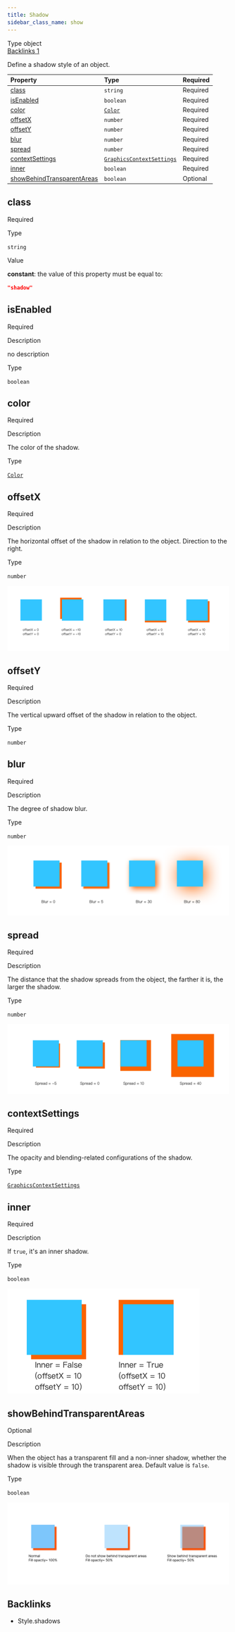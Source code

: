 ```yaml
---
title: Shadow
sidebar_class_name: show
---
```


<div className="section-badges">

<div className="badge type">
        <span className="label">Type</span>
        <span className="value">object</span>
      </div>

<a href="#backlinks" className="badge backlinks">
          <span className="label">Backlinks</span>
          <span className="value">1</span>
        </a>

</div>

Define a shadow style of an object.

<div className="property-preview">

<div className="property-table">

| Property                                                  | Type                                                                         | Required                                            |
| :-------------------------------------------------------- | :--------------------------------------------------------------------------- | :-------------------------------------------------- |
| [class](#class)                                           | `string`                                                                     | <span className="property-required">Required</span> |
| [isEnabled](#isenabled)                                   | `boolean`                                                                    | <span className="property-required">Required</span> |
| [color](#color)                                           | [`Color`](/specs/vectorgraphics/color)                                       | <span className="property-required">Required</span> |
| [offsetX](#offsetx)                                       | `number`                                                                     | <span className="property-required">Required</span> |
| [offsetY](#offsety)                                       | `number`                                                                     | <span className="property-required">Required</span> |
| [blur](#blur)                                             | `number`                                                                     | <span className="property-required">Required</span> |
| [spread](#spread)                                         | `number`                                                                     | <span className="property-required">Required</span> |
| [contextSettings](#contextsettings)                       | [`GraphicsContextSettings`](/specs/vectorgraphics/graphics-context-settings) | <span className="property-required">Required</span> |
| [inner](#inner)                                           | `boolean`                                                                    | <span className="property-required">Required</span> |
| [showBehindTransparentAreas](#showbehindtransparentareas) | `boolean`                                                                    | <span className="property-optional">Optional</span> |

</div>

</div>

<div className="property">

<div className="property-heading">

## class

<span className="property-required">Required</span>

</div>

<div className="property-item">

Type

`string`

</div>

<div className="property-item">

Value

<div className="value-description">

**constant**: the value of this property must be equal to:

```json
"shadow"
```

</div>

</div>

</div>

<div className="property">

<div className="property-heading">

## isEnabled

<span className="property-required">Required</span>

</div>

<div className="property-item">

Description

no description

</div>

<div className="property-item">

Type

`boolean`

</div>

</div>

<div className="property">

<div className="property-heading">

## color

<span className="property-required">Required</span>

</div>

<div className="property-item">

Description

The color of the shadow.

</div>

<div className="property-item">

Type

[`Color`](/specs/vectorgraphics/color)

</div>

</div>

<div className="property">

<div className="property-heading">

## offsetX

<span className="property-required">Required</span>

</div>

<div className="property-item">

Description

The horizontal offset of the shadow in relation to the object. Direction to the right.

</div>

<div className="property-item">

Type

`number`

</div>

<div className="property-item">

<p></p>

<div className="property-images">

<img src="https://raw.githubusercontent.com/verygoodgraphics/resource/main/img/vector/Shadow/offset.png" alt="" />

</div>

</div>

</div>

<div className="property">

<div className="property-heading">

## offsetY

<span className="property-required">Required</span>

</div>

<div className="property-item">

Description

The vertical upward offset of the shadow in relation to the object.

</div>

<div className="property-item">

Type

`number`

</div>

</div>

<div className="property">

<div className="property-heading">

## blur

<span className="property-required">Required</span>

</div>

<div className="property-item">

Description

The degree of shadow blur.

</div>

<div className="property-item">

Type

`number`

</div>

<div className="property-item">

<p></p>

<div className="property-images">

<img src="https://raw.githubusercontent.com/verygoodgraphics/resource/main/img/vector/Shadow/blur.png" alt="" />

</div>

</div>

</div>

<div className="property">

<div className="property-heading">

## spread

<span className="property-required">Required</span>

</div>

<div className="property-item">

Description

The distance that the shadow spreads from the object, the farther it is, the larger the shadow.

</div>

<div className="property-item">

Type

`number`

</div>

<div className="property-item">

<p></p>

<div className="property-images">

<img src="https://raw.githubusercontent.com/verygoodgraphics/resource/main/img/vector/Shadow/spread.png" alt="" />

</div>

</div>

</div>

<div className="property">

<div className="property-heading">

## contextSettings

<span className="property-required">Required</span>

</div>

<div className="property-item">

Description

The opacity and blending-related configurations of the shadow.

</div>

<div className="property-item">

Type

[`GraphicsContextSettings`](/specs/vectorgraphics/graphics-context-settings)

</div>

</div>

<div className="property">

<div className="property-heading">

## inner

<span className="property-required">Required</span>

</div>

<div className="property-item">

Description

If `true`, it's an inner shadow.

</div>

<div className="property-item">

Type

`boolean`

</div>

<div className="property-item">

<p></p>

<div className="property-images">

<img src="https://raw.githubusercontent.com/verygoodgraphics/resource/main/img/vector/Shadow/inner.png" alt="" />

</div>

</div>

</div>

<div className="property">

<div className="property-heading">

## showBehindTransparentAreas

<span className="property-optional">Optional</span>

</div>

<div className="property-item">

Description

When the object has a transparent fill and a non-inner shadow, whether the shadow is visible through the transparent area.
Default value is `false`.

</div>

<div className="property-item">

Type

`boolean`

</div>

<div className="property-item">

<p></p>

<div className="property-images">

<img src="https://raw.githubusercontent.com/verygoodgraphics/resource/main/img/vector/Shadow/showBehindTransparentAreas.png" alt="" />

</div>

</div>

</div>

<div id="backlinks" className="section-backlinks">

<div className="backlinks-title"><h2>Backlinks</h2></div>

<ul className="backlinks-list">

<li className="backlink">
      <Link to='/specs/vectorgraphics/style#shadows'>Style.shadows</Link>
      </li>

</ul>

</div>
